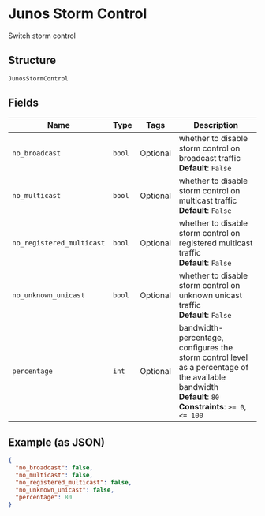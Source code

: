 
# Junos Storm Control

Switch storm control

## Structure

`JunosStormControl`

## Fields

| Name | Type | Tags | Description |
|  --- | --- | --- | --- |
| `no_broadcast` | `bool` | Optional | whether to disable storm control on broadcast traffic<br>**Default**: `False` |
| `no_multicast` | `bool` | Optional | whether to disable storm control on multicast traffic<br>**Default**: `False` |
| `no_registered_multicast` | `bool` | Optional | whether to disable storm control on registered multicast traffic<br>**Default**: `False` |
| `no_unknown_unicast` | `bool` | Optional | whether to disable storm control on unknown unicast traffic<br>**Default**: `False` |
| `percentage` | `int` | Optional | bandwidth-percentage, configures the storm control level as a percentage of the available bandwidth<br>**Default**: `80`<br>**Constraints**: `>= 0`, `<= 100` |

## Example (as JSON)

```json
{
  "no_broadcast": false,
  "no_multicast": false,
  "no_registered_multicast": false,
  "no_unknown_unicast": false,
  "percentage": 80
}
```

